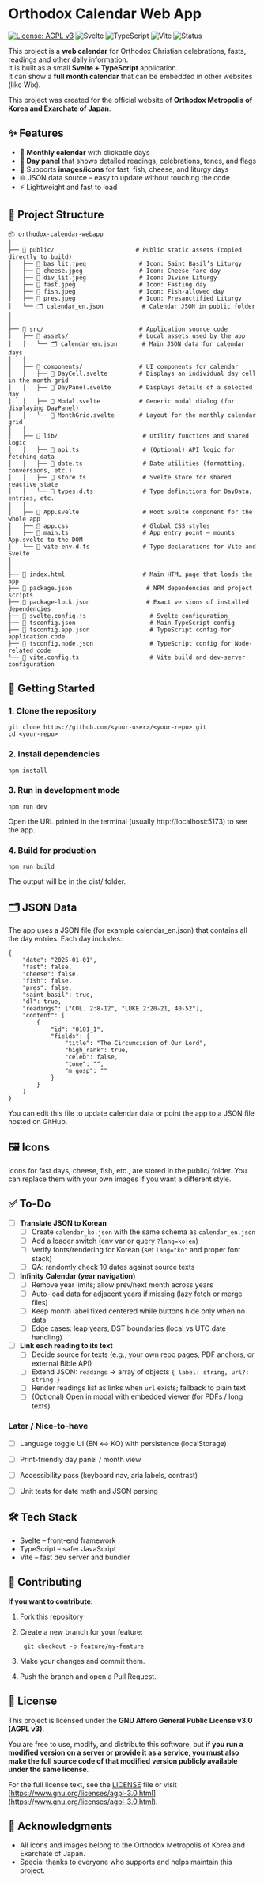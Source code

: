 # Orthodox Calendar Web App

[![License: AGPL v3](https://img.shields.io/badge/License-AGPL%20v3-blue.svg)](https://www.gnu.org/licenses/agpl-3.0)
![Svelte](https://img.shields.io/badge/Svelte-4-orange?logo=svelte)
![TypeScript](https://img.shields.io/badge/TypeScript-5-blue?logo=typescript)
![Vite](https://img.shields.io/badge/Vite-fast%20builds-646CFF?logo=vite)
![Status](https://img.shields.io/badge/status-active-success)

This project is a **web calendar** for Orthodox Christian celebrations, fasts, readings and other daily information.  
It is built as a small **Svelte + TypeScript** application.  
It can show a **full month calendar** that can be embedded in other websites (like Wix).

This project was created for the official website of **Orthodox Metropolis of Korea and Exarchate of Japan**.



## ✨ Features

- 📅 **Monthly calendar** with clickable days  
- 📜 **Day panel** that shows detailed readings, celebrations, tones, and flags  
- 🪪 Supports **images/icons** for fast, fish, cheese, and liturgy days  
- 🌐 JSON data source – easy to update without touching the code  
- ⚡ Lightweight and fast to load  



## 📂 Project Structure

    📦 orthodox-calendar-webapp
    │
    ├── 📂 public/                       # Public static assets (copied directly to build)
    │   ├── 📄 bas_lit.jpeg               # Icon: Saint Basil’s Liturgy
    │   ├── 📄 cheese.jpeg                # Icon: Cheese-fare day
    │   ├── 📄 div_lit.jpeg               # Icon: Divine Liturgy
    │   ├── 📄 fast.jpeg                  # Icon: Fasting day
    │   ├── 📄 fish.jpeg                  # Icon: Fish-allowed day
    │   ├── 📄 pres.jpeg                  # Icon: Presanctified Liturgy
    │   └── 🗂️ calendar_en.json           # Calendar JSON in public folder
    │   
    │
    ├── 📂 src/                           # Application source code
    │   ├── 📂 assets/                    # Local assets used by the app
    │   │   └── 🗂️ calendar_en.json       # Main JSON data for calendar days
    │   │
    │   ├── 📂 components/                # UI components for calendar
    │   │   ├── 📄 DayCell.svelte         # Displays an individual day cell in the month grid
    │   │   ├── 📄 DayPanel.svelte        # Displays details of a selected day
    │   │   ├── 📄 Modal.svelte           # Generic modal dialog (for displaying DayPanel)
    │   │   └── 📄 MonthGrid.svelte       # Layout for the monthly calendar grid
    │   │
    │   ├── 📂 lib/                        # Utility functions and shared logic
    │   │   ├── 📄 api.ts                  # (Optional) API logic for fetching data
    │   │   ├── 📄 date.ts                 # Date utilities (formatting, conversions, etc.)
    │   │   ├── 📄 store.ts                # Svelte store for shared reactive state
    │   │   └── 📄 types.d.ts              # Type definitions for DayData, entries, etc.
    │   │
    │   ├── 📄 App.svelte                  # Root Svelte component for the whole app
    │   ├── 📄 app.css                     # Global CSS styles
    │   ├── 📄 main.ts                     # App entry point – mounts App.svelte to the DOM
    │   └── 📄 vite-env.d.ts               # Type declarations for Vite and Svelte
    │
    │
    ├── 📄 index.html                      # Main HTML page that loads the app
    ├── 📄 package.json                     # NPM dependencies and project scripts
    ├── 📄 package-lock.json                # Exact versions of installed dependencies
    ├── 📄 svelte.config.js                  # Svelte configuration
    ├── 📄 tsconfig.json                     # Main TypeScript config
    ├── 📄 tsconfig.app.json                 # TypeScript config for application code
    ├── 📄 tsconfig.node.json                # TypeScript config for Node-related code
    └── 📄 vite.config.ts                    # Vite build and dev-server configuration



## 🚀 Getting Started

### 1. Clone the repository

    git clone https://github.com/<your-user>/<your-repo>.git
    cd <your-repo>

### 2. Install dependencies

    npm install

### 3. Run in development mode

    npm run dev

Open the URL printed in the terminal (usually http://localhost:5173) to see the app.

### 4. Build for production

    npm run build

The output will be in the dist/ folder.



## 🗂️ JSON Data

The app uses a JSON file (for example calendar_en.json) that contains all the day entries.
Each day includes:

    {
        "date": "2025-01-01",
        "fast": false,
        "cheese": false,
        "fish": false,
        "pres": false,
        "saint_basil": true,
        "dl": true,
        "readings": ["COL. 2:8-12", "LUKE 2:20-21, 40-52"],
        "content": [
            {
                "id": "0101_1",
                "fields": {
                    "title": "The Circumcision of Our Lord",
                    "high_rank": true,
                    "celeb": false,
                    "tone": "",
                    "m_gosp": ""
                }
            }
        ]
    }

You can edit this file to update calendar data or point the app to a JSON file hosted on GitHub.


## 🖼 Icons

Icons for fast days, cheese, fish, etc., are stored in the public/ folder.
You can replace them with your own images if you want a different style.



## ✅ To-Do

- [ ] **Translate JSON to Korean**
  - [ ] Create `calendar_ko.json` with the same schema as `calendar_en.json`
  - [ ] Add a loader switch (env var or query `?lang=ko|en`)
  - [ ] Verify fonts/rendering for Korean (set `lang="ko"` and proper font stack)
  - [ ] QA: randomly check 10 dates against source texts

- [ ] **Infinity Calendar (year navigation)**
  - [ ] Remove year limits; allow prev/next month across years
  - [ ] Auto-load data for adjacent years if missing (lazy fetch or merge files)
  - [ ] Keep month label fixed centered while buttons hide only when no data
  - [ ] Edge cases: leap years, DST boundaries (local vs UTC date handling)

- [ ] **Link each reading to its text**
  - [ ] Decide source for texts (e.g., your own repo pages, PDF anchors, or external Bible API)
  - [ ] Extend JSON: `readings` → array of objects `{ label: string, url?: string }`
  - [ ] Render readings list as links when `url` exists; fallback to plain text
  - [ ] (Optional) Open in modal with embedded viewer (for PDFs / long texts)

### Later / Nice-to-have
- [ ] Language toggle UI (EN ↔ KO) with persistence (localStorage)
- [ ] Print-friendly day panel / month view
- [ ] Accessibility pass (keyboard nav, aria labels, contrast)
- [ ] Unit tests for date math and JSON parsing



## 🛠 Tech Stack

* Svelte – front-end framework
* TypeScript – safer JavaScript
* Vite – fast dev server and bundler



## 🤝 Contributing

**If you want to contribute:**

1. Fork this repository
2. Create a new branch for your feature:

        git checkout -b feature/my-feature

3.	Make your changes and commit them.
4.	Push the branch and open a Pull Request.



## 📄 License

This project is licensed under the **GNU Affero General Public License v3.0 (AGPL v3)**.

You are free to use, modify, and distribute this software, but **if you run a modified version on a server or provide it as a service, you must also make the full source code of that modified version publicly available under the same license**.

For the full license text, see the [LICENSE](./LICENSE) file or visit  
[https://www.gnu.org/licenses/agpl-3.0.html](https://www.gnu.org/licenses/agpl-3.0.html).



## 🙏 Acknowledgments

- All icons and images belong to the Orthodox Metropolis of Korea and Exarchate of Japan.
- Special thanks to everyone who supports and helps maintain this project.

